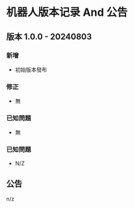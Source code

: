 # 机器人版本记录 And 公告

## 版本 1.0.0 - 20240803
### 新增
- 初始版本發布

### 修正
- 無

### 已知問題
- 無

### 已知問題
- N/Z

## 公告
n/z